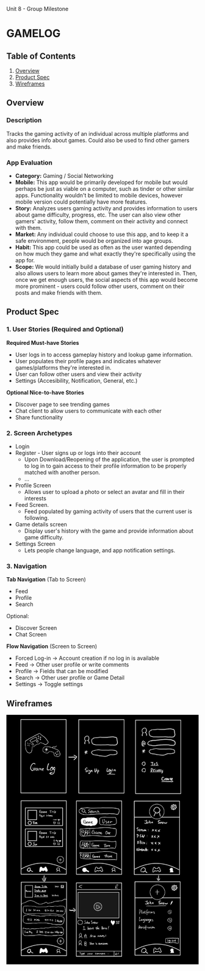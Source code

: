 Unit 8 - Group Milestone

# GAMELOG

## Table of Contents
1. [Overview](#Overview)
1. [Product Spec](#Product-Spec)
1. [Wireframes](#Wireframes)

## Overview
### Description
Tracks the gaming activity of an individual across multiple platforms and also provides info about games. Could also be used to find other gamers and make friends.

### App Evaluation
- **Category:** Gaming / Social Networking
- **Mobile:** This app would be primarily developed for mobile but would perhaps be just as viable on a computer, such as tinder or other similar apps. Functionality wouldn't be limited to mobile devices, however mobile version could potentially have more features.
- **Story:** Analyzes users gaming activity and provides information to users about game difficulty, progress, etc. The user can also view other gamers' activity, follow them, comment on their activity and connect with them.
- **Market:** Any individual could choose to use this app, and to keep it a safe environment, people would be organized into age groups.
- **Habit:** This app could be used as often as the user wanted depending on how much they game and what exactly they're specifically using the app for.
- **Scope:** We would initially build a database of user gaming history and also allows users to learn more about games they're interested in. Then, once we get enough users, the social aspects of this app would become more prominent - users could follow other users, comment on their posts and make friends with them.  

## Product Spec
### 1. User Stories (Required and Optional)

**Required Must-have Stories**

* User logs in to access gameplay history and lookup game information. 
* User populates their profile pages and indicates whatever games/platforms they're interested in.
* User can follow other users and view their activity
* Settings (Accesibility, Notification, General, etc.)

**Optional Nice-to-have Stories**

* Discover page to see trending games
* Chat client to allow users to communicate with each other
* Share functionality 

### 2. Screen Archetypes

* Login 
* Register - User signs up or logs into their account
   * Upon Download/Reopening of the application, the user is prompted to log in to gain access to their profile information to be properly matched with another person. 
   * ...
* Profile Screen 
   * Allows user to upload a photo or select an avatar and fill in their interests
* Feed Screen.
   * Feed populated by gaming activity of users that the current user is following.
* Game details screen
  * Display user's history with the game and provide information about game difficulty.
* Settings Screen
   * Lets people change language, and app notification settings.

### 3. Navigation

**Tab Navigation** (Tab to Screen)

* Feed
* Profile
* Search

Optional:
* Discover Screen
* Chat Screen

**Flow Navigation** (Screen to Screen)
* Forced Log-in -> Account creation if no log in is available
* Feed -> Other user profile or write comments
* Profile -> Fields that can be modified
* Search -> Other user profile or Game Detail 
* Settings -> Toggle settings

## Wireframes
<img src="https://github.com/CodePath-NYU-iOS-Fa21/GameTracking/blob/main/gamelog.jpg?raw=true" width=800><br>
